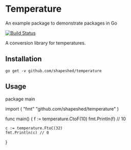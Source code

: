 # Temperature

An example package to demonstrate packages in Go

[![Build Status](https://travis-ci.org/shapeshed/temperature.svg?branch=master)](https://travis-ci.org/shapeshed/temperature)

A conversion library for temperatures.

## Installation

    go get -v github.com/shapeshed/temperature

## Usage

package main

import (
	"fmt"
	"github.com/shapeshed/temperature"
)

func main() {
	f := temperature.CtoF(10)
	fmt.Println(f) // 10

	c := temperature.FtoC(32)
	fmt.Println(c) // 0
}

<!-- vim: set ts=4 sts=4 sw=4 expandtab: -->
